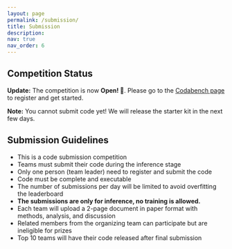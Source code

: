 ```yaml
---
layout: page
permalink: /submission/
title: Submission
description:  
nav: true
nav_order: 6
---
```


## Competition Status

**Update:** The competition is now **Open! 🎉**. Please go to the [Codabench page](https://www.codabench.org/competitions/9975/) to register and get started.

**Note:** You cannot submit code yet! We will release the starter kit in the next few days.

## Submission Guidelines

- This is a code submission competition
- Teams must submit their code during the inference stage
- Only one person (team leader) need to register and submit the code
- Code must be complete and executable
- The number of submissions per day will be limited to avoid overfitting the leaderboard
- **The submissions are only for inference, no training is allowed.**
- Each team will upload a 2-page document in paper format with methods, analysis, and discussion
- Related members from the organizing team can participate but are ineligible for prizes
- Top 10 teams will have their code released after final submission
